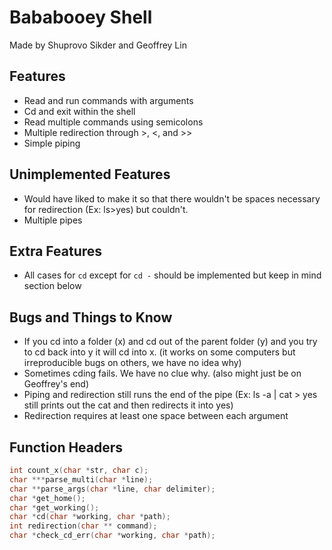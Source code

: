 # Bababooey Shell

Made by Shuprovo Sikder and Geoffrey Lin

## Features

- Read and run commands with arguments
- Cd and exit within the shell
- Read multiple commands using semicolons
- Multiple redirection through >, <, and >>
- Simple piping

## Unimplemented Features

- Would have liked to make it so that there wouldn't be spaces necessary for redirection (Ex: ls>yes) but couldn't.
- Multiple pipes

## Extra Features

- All cases for `cd` except for `cd -` should be implemented but keep in mind section below

## Bugs and Things to Know

- If you cd into a folder (x) and cd out of the parent folder (y) and you try to cd back into y it will cd into x.
  (it works on some computers but irreproducible bugs on others, we have no idea why)
- Sometimes cding fails. We have no clue why.
  (also might just be on Geoffrey's end)
- Piping and redirection still runs the end of the pipe (Ex: ls -a | cat > yes still prints out the cat and then redirects it into yes)
- Redirection requires at least one space between each argument

## Function Headers

```C
int count_x(char *str, char c);
char ***parse_multi(char *line);
char **parse_args(char *line, char delimiter);
char *get_home();
char *get_working();
char *cd(char *working, char *path);
int redirection(char ** command);
char *check_cd_err(char *working, char *path);
```
